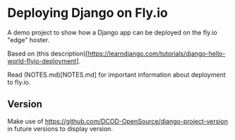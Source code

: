 # Deploying Django on Fly.io

A demo project to show how a Django app can be deployed on the fly.io "edge" hoster.

Based on (this description)[https://learndjango.com/tutorials/django-hello-world-flyio-deployment].

Read (NOTES.md)[NOTES.md] for important information about deployment to fly.io.

## Version

Make use of https://github.com/DCOD-OpenSource/django-project-version in future versions to display version.
